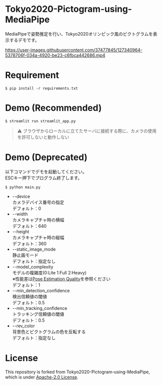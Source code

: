 # Tokyo2020-Pictogram-using-MediaPipe
MediaPipeで姿勢推定を行い、Tokyo2020オリンピック風のピクトグラムを表示するデモです。

https://user-images.githubusercontent.com/37477845/127340964-5378706f-034a-4920-be23-c6fbca442686.mp4

# Requirement 
```
$ pip install -r requirements.txt
```

# Demo (Recommended)
```
$ streamlit run streamlit_app.py
```
> :warning: ブラウザからローカルに立てたサーバに接続する際に、カメラの使用を許可しないと動作しない

# Demo (Deprecated)
以下コマンドでデモを起動してください。<br>
ESCキー押下でプログラム終了します。<br>
```
$ python main.py
```
* --device<br>
カメラデバイス番号の指定<br>
デフォルト：0
* --width<br>
カメラキャプチャ時の横幅<br>
デフォルト：640
* --height<br>
カメラキャプチャ時の縦幅<br>
デフォルト：360
* --static_image_mode<br>
静止画モード<br>
デフォルト：指定なし
* --model_complexity<br>
モデルの複雑度(0:Lite 1:Full 2:Heavy)<br>
※性能差は[Pose Estimation Quality](https://google.github.io/mediapipe/solutions/pose#pose-estimation-quality)を参照ください<br>
デフォルト：1
* --min_detection_confidence<br>
検出信頼値の閾値<br>
デフォルト：0.5
* --min_tracking_confidence<br>
トラッキング信頼値の閾値<br>
デフォルト：0.5
* --rev_color<br>
背景色とピクトグラムの色を反転する<br>
デフォルト：指定なし
# License 
This repository is forked from Tokyo2020-Pictogram-using-MediaPipe, which is under [Apache-2.0 License](LICENSE).
